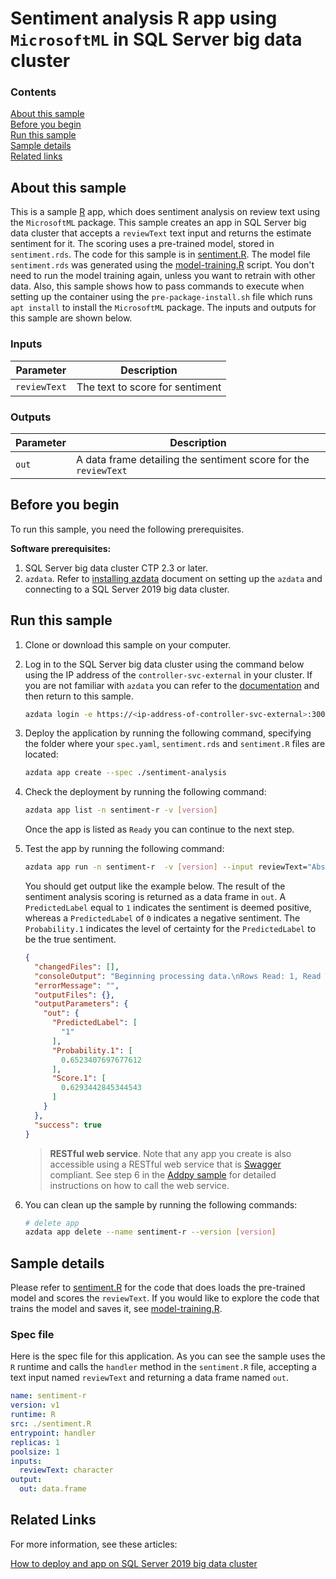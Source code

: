# Sentiment analysis R app using `MicrosoftML` in SQL Server big data cluster

### Contents

[About this sample](#about-this-sample)<br/>
[Before you begin](#before-you-begin)<br/>
[Run this sample](#run-this-sample)<br/>
[Sample details](#sample-details)<br/>
[Related links](#related-links)<br/>

<a name=about-this-sample></a>

## About this sample

This is a sample [R](https://www.r-project.org/) app, which does sentiment analysis on review text using the `MicrosoftML` package. This sample creates an app in SQL Server big data cluster that accepts a `reviewText` text input and returns the estimate sentiment for it. The scoring uses a pre-trained model, stored in `sentiment.rds`. The code for this sample is in [sentiment.R](sentiment.R). The model file `sentiment.rds` was generated using the [model-training.R](model-training.R) script. You don't need to run the model training again, unless you want to retrain with other data. Also, this sample shows how to pass commands to execute when setting up the container using the `pre-package-install.sh` file which runs `apt install` to install the `MicrosoftML` package.
The inputs and outputs for this sample are shown below.

### Inputs
|Parameter|Description|
|-|-|
|`reviewText`|The text to score for sentiment|

### Outputs
|Parameter|Description|
|-|-|
|`out`|A data frame detailing the sentiment score for the `reviewText`|


<a name=before-you-begin></a>

## Before you begin

To run this sample, you need the following prerequisites.

**Software prerequisites:**

1. SQL Server big data cluster CTP 2.3 or later.
2. `azdata`. Refer to [installing azdata](https://docs.microsoft.com/en-us/sql/big-data-cluster/deploy-install-azdata?view=sqlallproducts-allversions) document on setting up the `azdata` and connecting to a SQL Server 2019 big data cluster.

<a name=run-this-sample></a>

## Run this sample

1. Clone or download this sample on your computer.
2. Log in to the SQL Server big data cluster using the command below using the IP address of the `controller-svc-external` in your cluster. If you are not familiar with `azdata` you can refer to the [documentation](https://docs.microsoft.com/en-us/sql/big-data-cluster/big-data-cluster-create-apps?view=sqlallproducts-allversions) and then return to this sample.

    ```bash
    azdata login -e https://<ip-address-of-controller-svc-external>:30080 -u <user-name>
    ```
3. Deploy the application by running the following command, specifying the folder where your `spec.yaml`, `sentiment.rds` and `sentiment.R` files are located:
    ```bash
    azdata app create --spec ./sentiment-analysis
    ```
4. Check the deployment by running the following command:
    ```bash
    azdata app list -n sentiment-r -v [version]
    ```
    Once the app is listed as `Ready` you can continue to the next step.
5. Test the app by running the following command:
    ```bash
    azdata app run -n sentiment-r  -v [version] --input reviewText="Absolutely the best movie experience I have ever had!"
    ```
    You should get output like the example below. The result of the sentiment analysis scoring is returned as a data frame in `out`. A `PredictedLabel` equal to `1` indicates the sentiment is deemed positive, whereas a `PredictedLabel` of `0` indicates a negative sentiment. The `Probability.1` indicates the level of certainty for the `PredictedLabel` to be the true sentiment.
    ```json
    {
      "changedFiles": [],
      "consoleOutput": "Beginning processing data.\nRows Read: 1, Read Time: 8.51154e-05, Transform Time: 1.90735e-06\nBeginning processing data.\nElapsed time: 00:00:00.0364881\nFinished writing 1 rows.\nWriting completed.\n",
      "errorMessage": "",
      "outputFiles": {},
      "outputParameters": {
        "out": {
          "PredictedLabel": [
            "1"
          ],
          "Probability.1": [
            0.6523407697677612
          ],
          "Score.1": [
            0.6293442845344543
          ]
        }
      },
      "success": true
    }
    ```

    > **RESTful web service**. Note that any app you create is also accessible using a RESTful web service that is [Swagger](swagger.io) compliant. See step 6 in the [Addpy sample](../addpy/README.md#restapi) for detailed instructions on how to call the web service.

6. You can clean up the sample by running the following commands:
    ```bash
    # delete app
    azdata app delete --name sentiment-r --version [version]
    ```

<a name=sample-details></a>

## Sample details

Please refer to [sentiment.R](sentiment.R) for the code that does loads the pre-trained model and scores the `reviewText`. If you would like to explore the code that trains the model and saves it, see [model-training.R](model-training.R).

### Spec file
Here is the spec file for this application. As you can see the sample uses the `R` runtime and calls the `handler` method in the `sentiment.R` file, accepting a text input named `reviewText` and returning a data frame named `out`.

```yaml
name: sentiment-r
version: v1
runtime: R
src: ./sentiment.R
entrypoint: handler
replicas: 1
poolsize: 1
inputs:
  reviewText: character
output:
  out: data.frame
```

<a name=related-links></a>

## Related Links
For more information, see these articles:

[How to deploy and app on SQL Server 2019 big data cluster](https://docs.microsoft.com/en-us/sql/big-data-cluster/big-data-cluster-create-apps)
